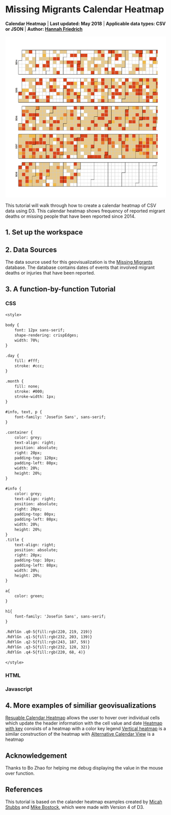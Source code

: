 # Missing Migrants Calendar Heatmap

**Calendar Heatmap** | **Last updated: May 2018** | **Applicable data types: CSV or JSON** | **Author: [Hannah Friedrich]**

![](img/cal-01.png)

This tutorial will walk through how to create a calendar heatmap of CSV data using D3. This calendar heatmap shows frequency of
reported migrant deaths or missing people that have been reported since 2014.

## 1\. Set up the workspace

## 2\. Data Sources
The data source used for this geovisualization is the [Missing Migrants] database. The database contains dates of events
that involved migrant deaths or injuries that have been reported.

## 3\. A function-by-function Tutorial
### CSS

    <style>

    body {
        font: 12px sans-serif;
        shape-rendering: crispEdges;
        width: 70%;
    }

    .day {
        fill: #fff;
        stroke: #ccc;
    }

    .month {
        fill: none;
        stroke: #000;
        stroke-width: 1px;
    }

    #info, text, p {
        font-family: 'Josefin Sans', sans-serif;
    }

    .container {
        color: grey;
        text-align: right;
        position: absolute;
        right: 20px;
        padding-top: 120px;
        padding-left: 80px;
        width: 20%;
        height: 20%;
    }

    #info {
        color: grey;
        text-align: right;
        position: absolute;
        right: 20px;
        padding-top: 80px;
        padding-left: 80px;
        width: 20%;
        height: 20%;
    }
    .title {
        text-align: right;
        position: absolute;
        right: 20px;
        padding-top: 10px;
        padding-left: 80px;
        width: 20%;
        height: 20%;
    }

    a{
        color: green;
    }

    h1{
        font-family: 'Josefin Sans', sans-serif;
    }

    .RdYlGn .q0-5{fill:rgb(220, 219, 219)}
    .RdYlGn .q1-5{fill:rgb(232, 203, 139)}
    .RdYlGn .q2-5{fill:rgb(243, 187, 59)}
    .RdYlGn .q3-5{fill:rgb(232, 128, 32)}
    .RdYlGn .q4-5{fill:rgb(220, 68, 4)}

    </style>

### HTML
### Javascript

## 4\. More examples of similiar geovisualizations
[Resuable Calendar Heatmap] allows the user to hover over individual cells which update the header information with
the cell value and date
[Heatmap with key] consists of a heatmap with a color key legend
[Vertical heatmap] is a similar construction of the heatmap with
[Alternative Calendar View] is a heatmap

## Acknowledgement
Thanks to Bo Zhao for helping me debug displaying the value in the mouse over function.

## References
This tutorial is based on the calander heatmap examples created by [Micah Stubbs] and [Mike Bostock], which were made
with Version 4 of D3.

[Hannah Friedrich]: https://github.com/hannahfriedrich/MissingMigrantDateHeatmap
[Missing Migrants]: http://missingmigrants.iom.int/
[Micah Stubbs]: https://gist.github.com/micahstubbs/89c6bd879d64aa511372064c6cf85711
[Mike Bostock]: https://bl.ocks.org/mbostock/4063318
[Resuable Calendar Heatmap]: http://bl.ocks.org/eesur/5fbda7f410d31da35e42
[Heatmap with key]: https://bl.ocks.org/alansmithy/6fd2625d3ba2b6c9ad48
[Vertical heatmap]: https://bl.ocks.org/danbjoseph/13d9365450c27ed3bf5a568721296dcc
[Alternative Calendar View]: http://bl.ocks.org/KathyZ/c2d4694c953419e0509b
